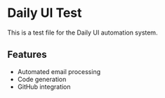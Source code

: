 # Daily UI Test
This is a test file for the Daily UI automation system.

## Features
- Automated email processing
- Code generation
- GitHub integration
